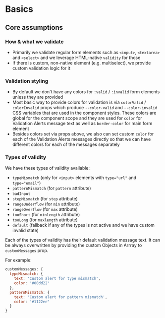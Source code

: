 # Basics

## Core assumptions

### How & what we validate

- Primarily we validate regular form elements such as `<input>`, `<textarea>` and `<select>` and we leverage HTML-native `validity` for those
- If there is custom, non-native element (e.g. multiselect), we provide custom validation logic for it

### Validation styling

- By default we don't have any colors for `:valid` / `:invalid` form elements unless they are provided
- Most basic way to provide colors for validation is via `colorValid` / `colorInvalid` props which produce `--color-valid` and `--color-invalid` CSS variables that are used in the component styles. These colors are global for the component scope and they are used for `color` for Validation Alerts message text as well as `border-color` for main form element
- Besides colors set via props above, we also can set custom `color` for each of the Validation Alerts messages directly so that we can have different colors for each of the messages separately

### Types of validity

We have these types of validity available:

- `typeMismatch` (only for `<input>` elements with `type="url"` and `type="email"`)
- `patternMismatch` (for `pattern` attribute)
- `badInput` 
- `stepMismatch` (for `step` attribute)
- `rangeUnderflow` (for `min` attribute)
- `rangeOverflow` (for `max` attribute)
- `tooShort` (for `minlength` attribute)
- `tooLong` (for `maxlength` attribute)
- `default` (fallback if any of the types is not active and we have custom invalid state)

Each of the types of validity has their default validation message text. It can be always overwritten by providing the custom Objects in Arrray to `customMessages` prop.

For example:

```js
customMessages: {
  typeMismatch: {
    text: 'Custom alert for type mismatch',
    color: '#00dd22"
  },
  patternMismatch: {
    text: 'Custom alert for pattern mismatch',
    color: '#1122ee"
  }
}
```
